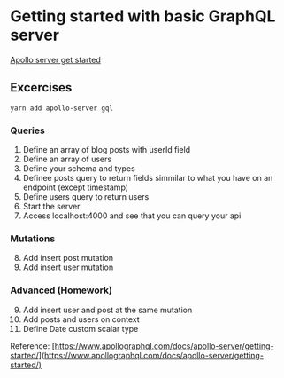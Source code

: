 # Getting started with basic GraphQL server

[Apollo server get started](https://www.apollographql.com/docs/apollo-server/getting-started/)

## Excercises

`yarn add apollo-server gql`

### Queries
 
1. Define an array of blog posts with userId field
2. Define an array of users
3. Define your schema and types
4. Definee posts query to return fields simmilar to what you have on an endpoint (except timestamp)
5. Define users query to return users  
6. Start the server
7. Access localhost:4000 and see that you can query your api

### Mutations

8. Add insert post mutation
9. Add insert user mutation

### Advanced (Homework)

9. Add insert user and post at the same mutation
10. Add posts and users on context
11. Define Date custom scalar type



Reference: 
[https://www.apollographql.com/docs/apollo-server/getting-started/](https://www.apollographql.com/docs/apollo-server/getting-started/)
